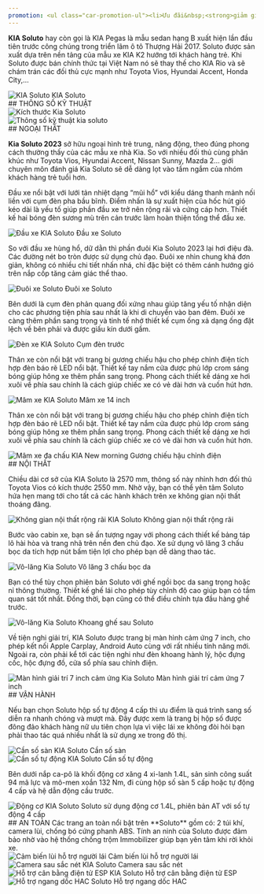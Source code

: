 ```yaml
---
promotion: <ul class="car-promotion-ul"><li>Ưu đãi&nbsp;<strong>giảm giá trực tiếp</strong>&nbsp;khi khách hàng liên hệ qua&nbsp;<strong>HOTLINE.</strong></li><li>Tặng kèm 3 món<strong>&nbsp;phụ kiện</strong>&nbsp;chính hãng (<strong>Thảm chân, dù che mưa</strong>).</li><li>Tặng&nbsp;<strong>1/2</strong> bình nhiên liệu khi giao xe.</li><li>Bảo hành<strong>&nbsp;03 năm</strong>&nbsp;hoặc&nbsp;<strong>100.000km.</strong></li><li>Hỗ trợ mua xe với lãi suất thấp,thủ tục nhanh chóng, xét duyệt nhanh.</li><li>Lái thử xe tận nhà miễn phí, giao xe tận nhà.</li><li>Kho xe đủ màu, đủ xe nhất Việt Nam.</li></ul>
---
```


**KIA Soluto** hay còn gọi là KIA Pegas là mẫu sedan hạng B xuất hiện lần đầu tiên trước công chúng trong triển lãm ô tô Thượng Hải 2017. Soluto được sản xuất dựa trên nền tảng của mẫu xe KIA K2 hướng tới khách hàng trẻ. Khi Soluto được bán chính thức tại Việt Nam nó sẽ thay thế cho KIA Rio và sẽ chám trán các đối thủ cực mạnh như Toyota Vios, Hyundai Accent, Honda City,…

<div class="post-img-wrapper">
<Image src="https://res.cloudinary.com/dfhheac8o/image/upload/v1695010209/KIA/KIA%20Car/kia-soluto_jtcb9x.jpg" alt="KIA Soluto" fill={true} />
<span class="post-img-title">KIA Soluto</span>
</div>

<section id="thongso">
## THÔNG SỐ KỸ THUẬT

<div class="post-img-wrapper" style={{aspectRatio:3.805}}>
<Image src="https://res.cloudinary.com/dfhheac8o/image/upload/v1695010233/KIA/KIA%20Car/thong-so-ky-thuat-kia-soluto_gbkyda.webp" alt="Kích thước Kia Soluto" fill={true} />
</div>

<div class="post-img-wrapper-no-margin" style={{aspectRatio:0.382}}>
<Image src="https://res.cloudinary.com/dfhheac8o/image/upload/v1695010321/KIA/KIA%20Car/thong-so-ky-thuat-kia-soluto-scaled_h1w6c9.jpg" alt="Thông số kỹ thuật kia soluto" fill={true} />
</div>

</section>

<section id="ngoaithat">
## NGOẠI THẤT

**Kia Soluto 2023** sở hữu ngoại hình trẻ trung, năng động, theo đúng phong cách thường thấy của các mẫu xe nhà Kia. So với nhiều đối thủ cùng phân khúc như Toyota Vios, Hyundai Accent, Nissan Sunny, Mazda 2… giới chuyên môn đánh giá Kia Soluto sẽ dễ dàng lọt vào tầm ngắm của nhóm khách hàng trẻ tuổi hơn.

Đầu xe nổi bật với lưới tản nhiệt dạng “mũi hổ” với kiểu dáng thanh mảnh nối liền với cụm đèn pha bầu bĩnh. Điểm nhấn là sự xuất hiện của hốc hút gió kéo dài là yếu tố giúp phần đầu xe trở nên rộng rãi và cứng cáp hơn. Thiết kế hai bóng đèn sương mù trên cản trước làm hoàn thiện tổng thể đầu xe.

<div class="post-img-wrapper">
<Image src="https://res.cloudinary.com/dfhheac8o/image/upload/v1695010233/KIA/KIA%20Car/dau-xe-kia-soluto_fgvgne.jpg" alt="Đầu xe KIA Soluto" fill={true} />
<span class="post-img-title">Đầu xe Soluto</span>
</div>

So với đầu xe hùng hổ, dữ dằn thì phần đuôi Kia Soluto 2023 lại hơi điệu đà. Các đường nét bo tròn được sử dụng chủ đạo. Đuôi xe nhìn chung khá đơn giản, không có nhiều chi tiết nhấn nhá, chỉ đặc biệt có thêm cánh hướng gió trên nắp cốp tăng cảm giác thể thao.

<div class="post-img-wrapper">
<Image src="https://res.cloudinary.com/dfhheac8o/image/upload/v1695010231/KIA/KIA%20Car/duoi-xe-kia-soluto_wi5yqs.jpg" alt="Đuôi xe Soluto" fill={true} />
<span class="post-img-title">Đuôi xe Soluto</span>
</div>

Bên dưới là cụm đèn phản quang đối xứng nhau giúp tăng yếu tố nhận diện cho các phương tiện phía sau nhất là khi di chuyển vào ban đêm. Đuôi xe càng thêm phần sang trọng và tinh tế nhớ thiết kế cụm ống xả dạng ống đặt lệch về bên phải và được giấu kín dưới gầm.

<div class="post-img-wrapper">
<Image src="https://res.cloudinary.com/dfhheac8o/image/upload/v1695010231/KIA/KIA%20Car/den-xe-kia-soluto_b76yea.jpg" alt="Đèn xe KIA Soluto" fill={true} />
<span class="post-img-title">Cụm đèn trước</span>
</div>

Thân xe còn nổi bật với trang bị gương chiếu hậu cho phép chỉnh điện tích hợp đèn báo rẽ LED nổi bật. Thiết kế tay nắm cửa được phủ lớp crom sáng bóng giúp hông xe thêm phần sang trọng. Phong cách thiết kế dáng xe hơi xuôi về phía sau chính là cách giúp chiếc xe có vẻ dài hơn và cuốn hút hơn.

<div class="post-img-wrapper">
<Image src="https://res.cloudinary.com/dfhheac8o/image/upload/v1695010230/KIA/KIA%20Car/mam-xe-kia-soluto_jzjlef.jpg" alt="Mâm xe KIA Soluto" fill={true} />
<span class="post-img-title">Mâm xe 14 inch</span>
</div>

Thân xe còn nổi bật với trang bị gương chiếu hậu cho phép chỉnh điện tích hợp đèn báo rẽ LED nổi bật. Thiết kế tay nắm cửa được phủ lớp crom sáng bóng giúp hông xe thêm phần sang trọng. Phong cách thiết kế dáng xe hơi xuôi về phía sau chính là cách giúp chiếc xe có vẻ dài hơn và cuốn hút hơn.

<div class="post-img-wrapper">
<Image src="https://res.cloudinary.com/dfhheac8o/image/upload/v1695010229/KIA/KIA%20Car/guong-chieu-hau-kia-slotu_jmo7y9.jpg" alt="Mâm xe đa chấu KIA New morning" fill={true} />
<span class="post-img-title">Gương chiếu hậu chỉnh điện</span>
</div>
</section>

<section id="noithat"> 
## NỘI THẤT

Chiều dài cơ sở của KIA Soluto là 2570 mm, thông số này nhỉnh hơn đối thủ Toyota Vios có kích thước 2550 mm. Nhờ vậy, bạn có thể yên tâm Soluto hứa hẹn mang tới cho tất cả các hành khách trên xe không gian nội thất thoáng đãng.

<div class="post-img-wrapper">
<Image src="https://res.cloudinary.com/dfhheac8o/image/upload/v1695010229/KIA/KIA%20Car/noi-that-kia-soluto_oldkhz.jpg" alt="Không gian nội thất rộng rãi KIA Soluto" fill={true} />
<span class="post-img-title">Không gian nội thất rộng rãi</span>
</div>

Bước vào cabin xe, bạn sẽ ấn tượng ngay với phong cách thiết kế bảng táp lô hài hòa và trang nhã trên nền đen chủ đạo. Xe sử dụng vô lăng 3 chấu bọc da tích hợp nút bấm tiện lợi cho phép bạn dễ dàng thao tác.

<div class="post-img-wrapper">
<Image src="https://res.cloudinary.com/dfhheac8o/image/upload/v1695010228/KIA/KIA%20Car/vo-lang-kia-soluto_vggjn4.jpg" alt="Vô-lăng Kia Soluto" fill={true} />
<span class="post-img-title">Vô lăng 3 chấu bọc da</span>
</div>

Bạn có thể tùy chọn phiên bản Soluto với ghế ngồi bọc da sang trọng hoặc nỉ thông thường. Thiết kế ghế lái cho phép tùy chỉnh độ cao giúp bạn có tầm quan sát tốt nhất. Đồng thời, bạn cũng có thể điều chỉnh tựa đầu hàng ghế trước.

<div class="post-img-wrapper">
<Image src="https://res.cloudinary.com/dfhheac8o/image/upload/v1695010227/KIA/KIA%20Car/ghe-sau-kia-soluto_dvvndk.jpg" alt="Vô-lăng Kia Soluto" fill={true} />
<span class="post-img-title">Khoang ghế sau Soluto</span>
</div>

Về tiện nghi giải trí, KIA Soluto được trang bị màn hình cảm ứng 7 inch, cho phép kết nối Apple Carplay, Android Auto cùng với rất nhiều tính năng mới. Ngoài ra, còn phải kể tới các tiện nghi như đèn khoang hành lý, hộc đựng cốc, hộc đựng đồ, cửa sổ phía sau chỉnh điện.

<div class="post-img-wrapper">
<Image src="https://res.cloudinary.com/dfhheac8o/image/upload/v1695010227/KIA/KIA%20Car/man-hinh-kia-soluto_mdpkml.jpg" alt="Màn hình giải trí 7 inch cảm ứng Kia Soluto" fill={true} />
<span class="post-img-title">Màn hình giải trí cảm ứng 7 inch</span>
</div>

</section>

<section id="vanhanh">
## VẬN HÀNH

Nếu bạn chọn Soluto hộp số tự động 4 cấp thì ưu điểm là quá trình sang số diễn ra nhanh chóng và mượt mà. Đây được xem là trang bị hộp số được đông đảo khách hàng nữ ưu tiên chọn lựa vì việc lái xe không đòi hỏi bạn phải thao tác quá nhiều nhất là sử dụng xe trong đô thị.

<div class="grid-2-cols">

<div class="post-img-wrapper" style={{aspectRatio:1.3333}}>
<Image src="https://res.cloudinary.com/dfhheac8o/image/upload/v1695010226/KIA/KIA%20Car/kia-soluto-so-san_ddkipg.webp" alt="Cần số sàn KIA Soluto" fill={true} />
<span class="post-img-title">Cần số sàn</span>
</div>

<div class="post-img-wrapper" style={{aspectRatio:1.3333}}>
<Image src="https://res.cloudinary.com/dfhheac8o/image/upload/v1695010210/KIA/KIA%20Car/kia-soluto-so-tu-dong_pjdubg.webp" alt="Cần số tự động KIA Soluto" fill={true} />
<span class="post-img-title">Cần số tự động</span>
</div>

</div>

Bên dưới nắp ca-pô là khối động cơ xăng 4 xi-lanh 1.4L, sản sinh công suất 94 mã lực và mô-men xoắn 132 Nm, đi cùng hộp số sàn 5 cấp hoặc tự động 4 cấp và hệ dẫn động cầu trước.

<div class="post-img-wrapper" style={{aspectRatio:1.3333}}>
<Image src="https://res.cloudinary.com/dfhheac8o/image/upload/v1695011574/KIA/KIA%20Car/dong-co-kia-soluto_epyrsf.webp" alt="Động cơ KIA Soluto" fill={true} />
<span class="post-img-title">Soluto sử dụng động cơ 1.4L, phiên bản AT với số tự động 4 cấp</span>
</div>

</section>

<section id="antoan">
## AN TOÀN
Các trang an toàn nổi bật trên **Soluto** gồm có: 2 túi khí, camera lùi, chống bó cứng phanh ABS. Tính an ninh của Soluto được đảm bảo nhờ vào hệ thống chống trộm Immobilizer giúp bạn yên tâm khi rời khỏi xe.

<div class="grid-2-cols">

<div class="post-img-wrapper" style={{aspectRatio:1.3333}}>
<Image src="https://res.cloudinary.com/dfhheac8o/image/upload/v1695010210/KIA/KIA%20Car/cam-bien-sau-kia-soluto_wjx7n0.webp" alt="Cảm biến lùi hỗ trợ người lái" fill={true} />
<span class="post-img-title">Cảm biến lùi hỗ trợ người lái</span>
</div>

<div class="post-img-wrapper" style={{aspectRatio:1.3333}}>
<Image src="https://res.cloudinary.com/dfhheac8o/image/upload/v1695010209/KIA/KIA%20Car/camera-lui-kia-soluto_akq1b5.webp" alt="Camera sau sắc nét KIA Soluto" fill={true} />
<span class="post-img-title">Camera sau sắc nét</span>
</div>

<div class="post-img-wrapper" style={{aspectRatio:1.3333}}>
<Image src="https://res.cloudinary.com/dfhheac8o/image/upload/v1695010209/KIA/KIA%20Car/can-bang-dien-tu-kia-soluto_c273c8.webp" alt="Hỗ trợ cân bằng điện tử ESP KIA Soluto" fill={true} />
<span class="post-img-title">Hỗ trợ cân bằng điện tử ESP</span>
</div>

<div class="post-img-wrapper" style={{aspectRatio:1.3333}}>
<Image src="https://res.cloudinary.com/dfhheac8o/image/upload/v1695010209/KIA/KIA%20Car/ho-tro-ngang-doc-kia-soluto_rhrekp.webp" alt="Hỗ trợ ngang dốc HAC Soluto" fill={true} />
<span class="post-img-title">Hỗ trợ ngang dốc HAC</span>
</div>

</div>
</section>
